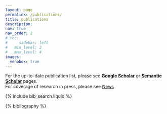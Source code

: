 ```yaml
---
layout: page
permalink: /publications/
title: publications
description: 
nav: true
nav_order: 2
# toc:
#     sidebar: left
#   min_level: 2
#   max_level: 4
images:
  venobox: true
---
```


For the up-to-date publication list, please see [**Google Scholar**](http://scholar.google.com/citations?user=zp8V7ZMAAAAJ&hl=en) or [**Semantic Scholar**](https://www.semanticscholar.org/author/Animesh-Garg/1873736) pages.  
For coverage of research in press, please see [News](/news/)

<!-- _pages/publications.md -->

<!-- Bibsearch Feature -->

{% include bib_search.liquid %}

<div class="publications">

{% bibliography %}

</div>